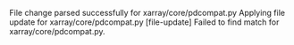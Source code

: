 File change parsed successfully for xarray/core/pdcompat.py
Applying file update for xarray/core/pdcompat.py
[file-update] Failed to find match for xarray/core/pdcompat.py.
